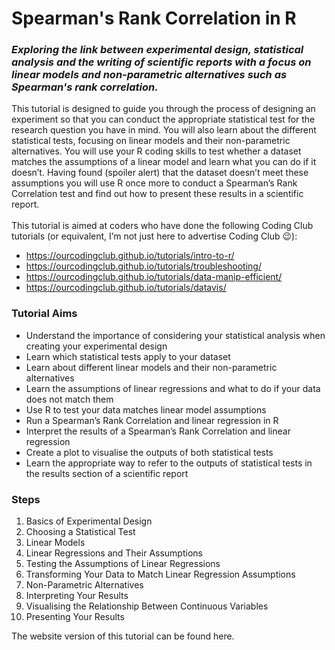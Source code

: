 # Spearman's Rank Correlation in R
### ***Exploring the link between experimental design, statistical analysis and the writing of scientific reports with a focus on linear models and non-parametric alternatives such as Spearman's rank correlation.***

This tutorial is designed to guide you through the process of designing an experiment so that you can conduct the appropriate statistical test for the research question you have in mind. You will also learn about the different statistical tests, focusing on linear models and their non-parametric alternatives. You will use your R coding skills to test whether a dataset matches the assumptions of a linear model and learn what you can do if it doesn’t. Having found (spoiler alert) that the dataset doesn’t meet these assumptions you will use R once more to conduct a Spearman’s Rank Correlation test and find out how to present these results in a scientific report. <br />
<br />
This tutorial is aimed at coders who have done the following Coding Club tutorials (or equivalent, I’m not just here to advertise Coding Club 😉):
- https://ourcodingclub.github.io/tutorials/intro-to-r/ 
- https://ourcodingclub.github.io/tutorials/troubleshooting/ 
- https://ourcodingclub.github.io/tutorials/data-manip-efficient/  
- https://ourcodingclub.github.io/tutorials/datavis/  


### Tutorial Aims

- Understand the importance of considering your statistical analysis when creating your experimental design
- Learn which statistical tests apply to your dataset 
- Learn about different linear models and their non-parametric alternatives 
- Learn the assumptions of linear regressions and what to do if your data does not match them 
- Use R to test your data matches linear model assumptions  
- Run a Spearman’s Rank Correlation and linear regression in R 
- Interpret the results of a Spearman’s Rank Correlation and linear regression 
- Create a plot to visualise the outputs of both statistical tests 
- Learn the appropriate way to refer to the outputs of statistical tests in the results section of a scientific report 

### Steps
1. Basics of Experimental Design 
2. Choosing a Statistical Test 
3. Linear Models 
4. Linear Regressions and Their Assumptions 
5. Testing the Assumptions of Linear Regressions 
6. Transforming Your Data to Match Linear Regression Assumptions 
7. Non-Parametric Alternatives 
8. Interpreting Your Results 
9. Visualising the Relationship Between Continuous Variables 
10. Presenting Your Results 

The website version of this tutorial can be found here.
